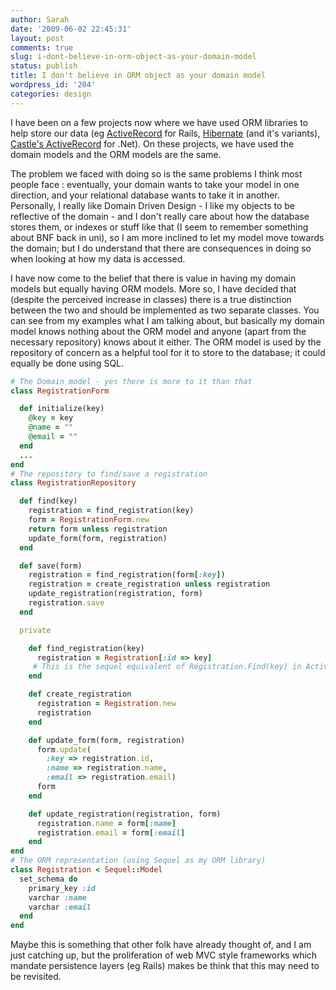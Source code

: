 ```yaml
---
author: Sarah
date: '2009-06-02 22:45:31'
layout: post
comments: true
slug: i-dont-believe-in-orm-object-as-your-domain-model
status: publish
title: I don't believe in ORM object as your domain model
wordpress_id: '204'
categories: design
---
```


I have been on a few projects now where we have used ORM libraries to help store our data (eg <a href="http://ar.rubyonrails.org/">ActiveRecord</a> for Rails, <a href="https://www.hibernate.org/">Hibernate</a> (and it's variants), <a href="http://www.castleproject.org/activerecord/index.html">Castle's ActiveRecord</a> for .Net). On these projects, we have used the domain models and the ORM models are the same.

The problem we faced with doing so is the same problems I think most people face : eventually, your domain wants to take your model in one direction, and your relational database wants to take it in another. Personally, I really like Domain Driven Design - I like my objects to be reflective of the domain - and I don't really care about how the database stores them, or indexes or stuff like that (I seem to remember something about BNF back in uni), so I am more inclined to let my model move towards the domain; but I do understand that there are consequences in doing so when looking at how my data is accessed.

I have now come to the belief that there is value in having my domain models but equally having ORM models. More so, I have decided that (despite the perceived increase in classes) there is a true distinction between the two and should be implemented as two separate classes. You can see from my examples what I am talking about, but basically my domain model knows nothing about the ORM model and anyone (apart from the necessary repository) knows about it either. The ORM model is used by the repository of concern as a helpful tool for it to store to the database; it could equally be done using SQL.

``` ruby
# The Domain model - yes there is more to it than that
class RegistrationForm

  def initialize(key)
    @key = key
    @name = ""
    @email = ""
  end
  ...
end
# The repository to find/save a registration
class RegistrationRepository

  def find(key)
    registration = find_registration(key)
    form = RegistrationForm.new
    return form unless registration
    update_form(form, registration)
  end

  def save(form)
    registration = find_registration(form[:key])
    registration = create_registration unless registration
    update_registration(registration, form)
    registration.save
  end

  private

    def find_registration(key)
      registration = Registration[:id => key]
     # This is the sequel equivalent of Registration.Find(key) in ActiveRecord
    end

    def create_registration
      registration = Registration.new
      registration
    end

    def update_form(form, registration)
      form.update(
        :key => registration.id,
        :name => registration.name,
        :email => registration.email)
      form
    end

    def update_registration(registration, form)
      registration.name = form[:name]
      registration.email = form[:email]
    end
end
# The ORM representation (using Sequel as my ORM library)
class Registration < Sequel::Model
  set_schema do
    primary_key :id
    varchar :name
    varchar :email
  end
end
```

Maybe this is something that other folk have already thought of, and I am just catching up, but the proliferation of web MVC style frameworks which mandate persistence layers (eg Rails) makes be think that this may need to be revisited.